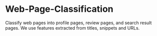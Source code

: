 # Web-Page-Classification

Classify web pages into profile pages, review pages, and search result pages.
We use features extracted from titles, snippets and URLs.
